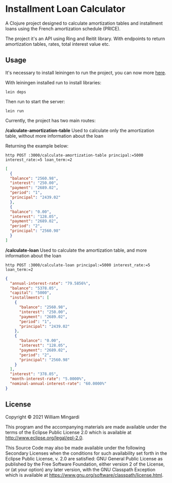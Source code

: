 # Installment Loan Calculator

A Clojure project designed to calculate amortization tables and installment
loans using the French amortization schedule (PRICE).

The project it's an API using Ring and Reitit library. With endpoints to return amortization
tables, rates, total interest value etc.

## Usage
It's necessary to install leiningen to run the project, you can now more [here](https://leiningen.org/). 

With leiningen installed run to install libraries:

```shell-session
lein deps
```

Then run to start the server:

```shell-session
lein run
```

Currently, the project has two main routes:

**/calculate-amortization-table**
Used to calculate only the amortization table, without more information about the loan

Returning the example below:

`http POST :3000/calculate-amortization-table principal:=5000 interest_rate:=5 loan_term:=2`
```json
[
  {
  "balance": "2560.98",
  "interest": "250.00",
  "payment": "2689.02",
  "period": "1",
  "principal": "2439.02"
  },
  {
  "balance": "0.00",
  "interest": "128.05",
  "payment": "2689.02",
  "period": "2",
  "principal": "2560.98"
  }
]
```

**/calculate-loan**
Used to calculate the amortization table, and more information about the loan

`http POST :3000/calculate-loan principal:=5000 interest_rate:=5 loan_term:=2`

```json
{
  "annual-interest-rate": "79.5856%",
  "balance": "5378.05",
  "capital": "5000",
  "installments": [
    {
      "balance": "2560.98",
      "interest": "250.00",
      "payment": "2689.02",
      "period": "1",
      "principal": "2439.02"
    },
    {
      "balance": "0.00",
      "interest": "128.05",
      "payment": "2689.02",
      "period": "2",
      "principal": "2560.98"
    }
  ],
  "interest": "378.05",
  "month-interest-rate": "5.0000%",
  "nominal-annual-interest-rate": "60.0000%"
}

```

## License

Copyright © 2021 William Mingardi

This program and the accompanying materials are made available under the
terms of the Eclipse Public License 2.0 which is available at
http://www.eclipse.org/legal/epl-2.0.

This Source Code may also be made available under the following Secondary
Licenses when the conditions for such availability set forth in the Eclipse
Public License, v. 2.0 are satisfied: GNU General Public License as published by
the Free Software Foundation, either version 2 of the License, or (at your
option) any later version, with the GNU Classpath Exception which is available
at https://www.gnu.org/software/classpath/license.html.
